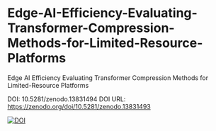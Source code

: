 # Edge-AI-Efficiency-Evaluating-Transformer-Compression-Methods-for-Limited-Resource-Platforms
Edge AI Efficiency Evaluating Transformer Compression Methods for Limited-Resource Platforms

DOI: 10.5281/zenodo.13831494
DOI URL: https://zenodo.org/doi/10.5281/zenodo.13831493


[![DOI](https://zenodo.org/badge/862135027.svg)](https://zenodo.org/doi/10.5281/zenodo.13831493)
